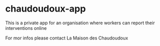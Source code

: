 # chaudoudoux-app

This is a private app for an organisation where workers can report their interventions online

For mor infos please contact La Maison des Chaudoudoux
